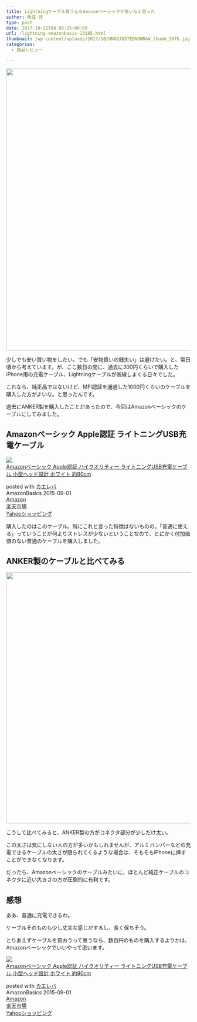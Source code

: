 ```yaml
---
title: Lightningケーブル買うならAmazonベーシックが良いなと思った
author: 魚住 惇
type: post
date: 2017-10-22T04:08:25+00:00
url: /lightning-amazonbasic-13185.html
thumbnail: /wp-content/uploads/2017/10/UNADJUSTEDNONRAW_thumb_3675.jpg
categories:
  - 商品レビュー

---
```

<img decoding="async" loading="lazy" class="alignnone size-full wp-image-13184" src="/wp-content/uploads/2017/10/UNADJUSTEDNONRAW_thumb_3675.jpg" width="1026" height="766"  sizes="(max-width: 1026px) 100vw, 1026px" />

少しでも安い買い物をしたい。でも「安物買いの銭失い」は避けたい。と、常日頃から考えています。が、ここ数日の間に、過去に300円くらいで購入したiPhone用の充電ケーブル、Lightningケーブルが断線しまくる日々でした。

これなら、純正品ではないけど、MFI認証を通過した1000円くらいのケーブルを購入した方がよいな。と思ったんです。

過去にANKER製を購入したことがあったので、今回はAmazonベーシックのケーブルにしてみました。

## Amazonベーシック Apple認証 ライトニングUSB充電ケーブル

<div class="cstmreba">
  <div class="kaerebalink-box">
    <div class="kaerebalink-image">
      <a href="http://www.amazon.co.jp/exec/obidos/ASIN/B010S9M3L6/jn050191-22/" target="_blank" ><img decoding="async" src="https://images-fe.ssl-images-amazon.com/images/I/41MZzIj7WTL._SL160_.jpg" style="border: none;" /></a>
    </div>
    <div class="kaerebalink-info">
      <div class="kaerebalink-name">
        <a href="http://www.amazon.co.jp/exec/obidos/ASIN/B010S9M3L6/jn050191-22/" target="_blank" >Amazonベーシック Apple認証 ハイクオリティー ライトニングUSB充電ケーブル 小型ヘッド設計 ホワイト 約90cm</a></p>
        <div class="kaerebalink-powered-date">
          posted with <a href="http://kaereba.com" rel="nofollow" target="_blank">カエレバ</a>
        </div>
      </div>
      <div class="kaerebalink-detail">
        AmazonBasics 2015-09-01
      </div>
      <div class="kaerebalink-link1">
        <div class="shoplinkamazon">
          <a href="http://www.amazon.co.jp/gp/search?keywords=Amazon%E3%83%99%E3%83%BC%E3%82%B7%E3%83%83%E3%82%AF%20Apple%E8%AA%8D%E8%A8%BC%20%E3%83%8F%E3%82%A4%E3%82%AF%E3%82%AA%E3%83%AA%E3%83%86%E3%82%A3%E3%83%BC%20%E3%83%A9%E3%82%A4%E3%83%88%E3%83%8B%E3%83%B3%E3%82%B0USB&#038;__mk_ja_JP=%E3%82%AB%E3%82%BF%E3%82%AB%E3%83%8A&#038;tag=jn050191-22" target="_blank" >Amazon</a>
        </div>
        <div class="shoplinkrakuten">
          <a href="https://hb.afl.rakuten.co.jp/hgc/10ef1d94.c90f9829.10ef1d95.53606a39/?pc=http%3A%2F%2Fsearch.rakuten.co.jp%2Fsearch%2Fmall%2FAmazon%25E3%2583%2599%25E3%2583%25BC%25E3%2582%25B7%25E3%2583%2583%25E3%2582%25AF%2520Apple%25E8%25AA%258D%25E8%25A8%25BC%2520%25E3%2583%258F%25E3%2582%25A4%25E3%2582%25AF%25E3%2582%25AA%25E3%2583%25AA%25E3%2583%2586%25E3%2582%25A3%25E3%2583%25BC%2520%25E3%2583%25A9%25E3%2582%25A4%25E3%2583%2588%25E3%2583%258B%25E3%2583%25B3%25E3%2582%25B0USB%2F-%2Ff.1-p.1-s.1-sf.0-st.A-v.2%3Fx%3D0%26scid%3Daf_ich_link_urltxt%26m%3Dhttp%3A%2F%2Fm.rakuten.co.jp%2F" target="_blank" >楽天市場</a>
        </div>
        <div class="shoplinkyahoo">
          <a href="//ck.jp.ap.valuecommerce.com/servlet/referral?sid=3040825&#038;pid=884909937&#038;vc_url=http%3A%2F%2Fsearch.shopping.yahoo.co.jp%2Fsearch%3Fp%3DAmazon%25E3%2583%2599%25E3%2583%25BC%25E3%2582%25B7%25E3%2583%2583%25E3%2582%25AF%2520Apple%25E8%25AA%258D%25E8%25A8%25BC%2520%25E3%2583%258F%25E3%2582%25A4%25E3%2582%25AF%25E3%2582%25AA%25E3%2583%25AA%25E3%2583%2586%25E3%2582%25A3%25E3%2583%25BC%2520%25E3%2583%25A9%25E3%2582%25A4%25E3%2583%2588%25E3%2583%258B%25E3%2583%25B3%25E3%2582%25B0USB&#038;vcptn=kaereba" target="_blank" >Yahooショッピング<img decoding="async" loading="lazy" src="//ad.jp.ap.valuecommerce.com/servlet/gifbanner?sid=3040825&#038;pid=884909937" height="1" width="1" border="0" /></a>
        </div>
      </div>
    </div>
    <div class="booklink-footer">
    </div>
  </div>
</div>

購入したのはこのケーブル。特にこれと言った特徴はないものの。「普通に使える」っていうことが何よりストレスが少ないということなので、とにかく付加価値のない普通のケーブルを購入しました。

## ANKER製のケーブルと比べてみる

<img decoding="async" loading="lazy" class="alignnone size-full wp-image-13183" src="/wp-content/uploads/2017/10/PYOe4rVhQyuCNiHxhpFINQ_thumb_3676.jpg" width="1153" height="682"  sizes="(max-width: 1153px) 100vw, 1153px" /> 

こうして比べてみると、ANKER製の方がコネクタ部分が少しだけ太い。

この太さは気にしない人の方が多いかもしれませんが、アルミバンパーなどの充電できるケーブルの太さが限られてくるような場合は、そもそもiPhoneに挿すことができなくなります。

だったら、Amazonベーシックのケーブルみたいに、ほとんど純正ケーブルのコネクタに近い大きさの方が圧倒的に有利です。

## 感想

ああ、普通に充電できるわ。

ケーブルそのものも少し丈夫な感じがするし、長く保ちそう。

とりあえずケーブルを買おうって思うなら、数百円のものを購入するよりかは、Amazonベーシックでいいやって思います。

<div class="cstmreba">
  <div class="kaerebalink-box">
    <div class="kaerebalink-image">
      <a href="http://www.amazon.co.jp/exec/obidos/ASIN/B010S9M3L6/jn050191-22/" target="_blank" ><img decoding="async" src="https://images-fe.ssl-images-amazon.com/images/I/41MZzIj7WTL._SL160_.jpg" style="border: none;" /></a>
    </div>
    <div class="kaerebalink-info">
      <div class="kaerebalink-name">
        <a href="http://www.amazon.co.jp/exec/obidos/ASIN/B010S9M3L6/jn050191-22/" target="_blank" >Amazonベーシック Apple認証 ハイクオリティー ライトニングUSB充電ケーブル 小型ヘッド設計 ホワイト 約90cm</a></p>
        <div class="kaerebalink-powered-date">
          posted with <a href="http://kaereba.com" rel="nofollow" target="_blank">カエレバ</a>
        </div>
      </div>
      <div class="kaerebalink-detail">
        AmazonBasics 2015-09-01
      </div>
      <div class="kaerebalink-link1">
        <div class="shoplinkamazon">
          <a href="http://www.amazon.co.jp/gp/search?keywords=Amazon%E3%83%99%E3%83%BC%E3%82%B7%E3%83%83%E3%82%AF%20Apple%E8%AA%8D%E8%A8%BC%20%E3%83%8F%E3%82%A4%E3%82%AF%E3%82%AA%E3%83%AA%E3%83%86%E3%82%A3%E3%83%BC%20%E3%83%A9%E3%82%A4%E3%83%88%E3%83%8B%E3%83%B3%E3%82%B0USB&#038;__mk_ja_JP=%E3%82%AB%E3%82%BF%E3%82%AB%E3%83%8A&#038;tag=jn050191-22" target="_blank" >Amazon</a>
        </div>
        <div class="shoplinkrakuten">
          <a href="https://hb.afl.rakuten.co.jp/hgc/10ef1d94.c90f9829.10ef1d95.53606a39/?pc=http%3A%2F%2Fsearch.rakuten.co.jp%2Fsearch%2Fmall%2FAmazon%25E3%2583%2599%25E3%2583%25BC%25E3%2582%25B7%25E3%2583%2583%25E3%2582%25AF%2520Apple%25E8%25AA%258D%25E8%25A8%25BC%2520%25E3%2583%258F%25E3%2582%25A4%25E3%2582%25AF%25E3%2582%25AA%25E3%2583%25AA%25E3%2583%2586%25E3%2582%25A3%25E3%2583%25BC%2520%25E3%2583%25A9%25E3%2582%25A4%25E3%2583%2588%25E3%2583%258B%25E3%2583%25B3%25E3%2582%25B0USB%2F-%2Ff.1-p.1-s.1-sf.0-st.A-v.2%3Fx%3D0%26scid%3Daf_ich_link_urltxt%26m%3Dhttp%3A%2F%2Fm.rakuten.co.jp%2F" target="_blank" >楽天市場</a>
        </div>
        <div class="shoplinkyahoo">
          <a href="//ck.jp.ap.valuecommerce.com/servlet/referral?sid=3040825&#038;pid=884909937&#038;vc_url=http%3A%2F%2Fsearch.shopping.yahoo.co.jp%2Fsearch%3Fp%3DAmazon%25E3%2583%2599%25E3%2583%25BC%25E3%2582%25B7%25E3%2583%2583%25E3%2582%25AF%2520Apple%25E8%25AA%258D%25E8%25A8%25BC%2520%25E3%2583%258F%25E3%2582%25A4%25E3%2582%25AF%25E3%2582%25AA%25E3%2583%25AA%25E3%2583%2586%25E3%2582%25A3%25E3%2583%25BC%2520%25E3%2583%25A9%25E3%2582%25A4%25E3%2583%2588%25E3%2583%258B%25E3%2583%25B3%25E3%2582%25B0USB&#038;vcptn=kaereba" target="_blank" >Yahooショッピング<img decoding="async" loading="lazy" src="//ad.jp.ap.valuecommerce.com/servlet/gifbanner?sid=3040825&#038;pid=884909937" height="1" width="1" border="0" /></a>
        </div>
      </div>
    </div>
    <div class="booklink-footer">
    </div>
  </div>
</div>